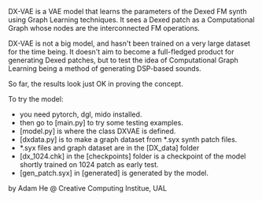 DX-VAE is a VAE model that learns the parameters of the Dexed FM synth using Graph Learning techniques.
It sees a Dexed patch as a Computational Graph whose nodes are the interconnected FM operations.

DX-VAE is not a big model, and hasn't been trained on a very large dataset for the time being.
It doesn't aim to become a full-fledged product for generating Dexed patches,
but to test the idea of Computational Graph Learning being a method of generating DSP-based sounds.

So far, the results look just OK in proving the concept.


To try the model:
- you need pytorch, dgl, mido installed.
- then go to [main.py] to try some testing examples.
- [model.py] is where the class DXVAE is defined.
- [dxdata.py] is to make a graph dataset from *.syx synth patch files.
- *.syx files and graph dataset are in the [DX_data] folder
- [dx_1024.chk] in the [checkpoints] folder is a checkpoint of the model shortly trained on 1024 patch as early test.
- [gen_patch.syx] in [generated] is generated by the model.

by Adam He @ Creative Computing Institue, UAL
